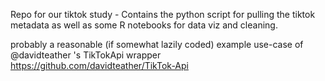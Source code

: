 Repo for our tiktok study - Contains the python script for pulling the tiktok metadata as well as some R notebooks for data viz and cleaning.

probably a reasonable (if somewhat lazily coded) example use-case of @davidteather 's TikTokApi wrapper https://github.com/davidteather/TikTok-Api
